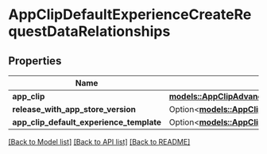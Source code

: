 # AppClipDefaultExperienceCreateRequestDataRelationships

## Properties

Name | Type | Description | Notes
------------ | ------------- | ------------- | -------------
**app_clip** | [**models::AppClipAdvancedExperienceCreateRequestDataRelationshipsAppClip**](AppClipAdvancedExperienceCreateRequest_data_relationships_appClip.md) |  | 
**release_with_app_store_version** | Option<[**models::AppClipDefaultExperienceCreateRequestDataRelationshipsReleaseWithAppStoreVersion**](AppClipDefaultExperienceCreateRequest_data_relationships_releaseWithAppStoreVersion.md)> |  | [optional]
**app_clip_default_experience_template** | Option<[**models::AppClipAppStoreReviewDetailRelationshipsAppClipDefaultExperience**](AppClipAppStoreReviewDetail_relationships_appClipDefaultExperience.md)> |  | [optional]

[[Back to Model list]](../README.md#documentation-for-models) [[Back to API list]](../README.md#documentation-for-api-endpoints) [[Back to README]](../README.md)


